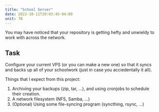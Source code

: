 ```yaml
---
title: "School Server"
date: 2022-10-11T20:03:45-04:00
unit: 7B
---
```


You may have noticed that your repository is getting hefty and unwieldy to work
with across the network.

## Task

Configure your current VPS (or you can make a new one) so that it syncs and
backs up all of your schoolwork (just in case you acciedentally it all).

Things that I expect from this project:

1. Archiving your backups (zip, tar, ...), and using cronjobs to schedule their
   creation.
2. A network filesystem (NFS, Samba, ...)
3. (Optional) Using some file-syncing program (syncthing, rsync, ...)
